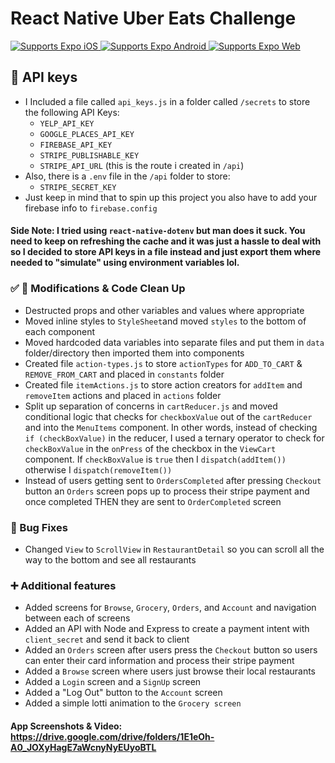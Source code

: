 
# React Native Uber Eats Challenge

<p>
  <!-- iOS -->
  <a href="https://itunes.apple.com/app/apple-store/id982107779">
    <img alt="Supports Expo iOS" src="https://img.shields.io/badge/iOS-4630EB.svg?style=flat-square&logo=APPLE&labelColor=999999&logoColor=fff" />
  </a>
  <!-- Android -->
  <a href="https://play.google.com/store/apps/details?id=host.exp.exponent&referrer=blankexample">
    <img alt="Supports Expo Android" src="https://img.shields.io/badge/Android-4630EB.svg?style=flat-square&logo=ANDROID&labelColor=A4C639&logoColor=fff" />
  </a>
  <!-- Web -->
  <a href="https://docs.expo.dev/workflow/web/">
    <img alt="Supports Expo Web" src="https://img.shields.io/badge/web-4630EB.svg?style=flat-square&logo=GOOGLE-CHROME&labelColor=4285F4&logoColor=fff" />
  </a>
</p>

## 🔑 API keys
- I Included a file called `api_keys.js` in a folder called `/secrets` to store the following API Keys:
  - `YELP_API_KEY`
  - `GOOGLE_PLACES_API_KEY`
  - `FIREBASE_API_KEY`
  - `STRIPE_PUBLISHABLE_KEY`
  - `STRIPE_API_URL` (this is the route i created in `/api`)
- Also, there is a `.env` file in the `/api` folder to store:
  - `STRIPE_SECRET_KEY`
- Just keep in mind that to spin up this project you also have to add your firebase info to `firebase.config`

#### Side Note: I tried using `react-native-dotenv` but man does it suck. You need to keep on refreshing the cache and it was just a hassle to deal with so I decided to store API keys in a file instead and just export them where needed to "simulate" using environment variables lol.

### ✅ 🧼 Modifications & Code Clean Up
- Destructed props and other variables and values where appropriate
- Moved inline styles to `StyleSheet`and moved `styles` to the bottom of each component
- Moved hardcoded data variables into separate files and put them in `data` folder/directory then imported them into components
- Created file `action-types.js` to store `actionTypes` for `ADD_TO_CART` & `REMOVE_FROM_CART` and placed in `constants` folder
- Created file `itemActions.js` to store action creators for `addItem` and `removeItem` actions and placed in `actions` folder
- Split up separation of concerns in `cartReducer.js` and moved conditional logic that checks for `checkboxValue` out of the `cartReducer` and into the `MenuItems` component. In other words, instead of checking `if (checkBoxValue)` in the reducer, I used a ternary operator to check for `checkBoxValue` in the `onPress` of the checkbox in the `ViewCart` component. If `checkBoxValue` is `true` then I `dispatch(addItem())` otherwise I `dispatch(removeItem())`
- Instead of users getting sent to `OrdersCompleted` after pressing `Checkout` button an `Orders` screen pops up to process their stripe payment and once completed THEN they are sent to `OrderCompleted` screen

### 🐞 Bug Fixes
- Changed `View` to `ScrollView` in `RestaurantDetail` so you can scroll all the way to the bottom and see all restaurants

### ➕ Additional features
- Added screens for `Browse`, `Grocery`, `Orders`, and `Account` and navigation between each of screens
- Added an API with Node and Express to create a payment intent with `client_secret` and send it back to client
- Added an `Orders` screen after users press the `Checkout` button so users can enter their card information and process their stripe payment
- Added a `Browse` screen where users just browse their local restaurants
- Added a `Login` screen and a `SignUp` screen
- Added a "Log Out" button to the `Account` screen
- Added a simple lotti animation to the `Grocery screen`

#### App Screenshots & Video: https://drive.google.com/drive/folders/1E1eOh-A0_JOXyHagE7aWcnyNyEUyoBTL
